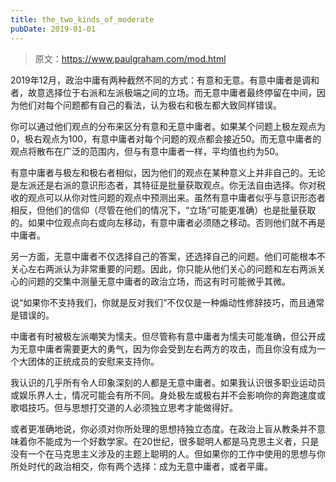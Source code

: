 ```yaml
---
title: the_two_kinds_of_moderate
pubDate: 2019-01-01
---
```


> 原文：https://www.paulgraham.com/mod.html 

            
2019年12月，政治中庸有两种截然不同的方式：有意和无意。有意中庸者是调和者，故意选择位于右派和左派极端之间的立场。而无意中庸者最终停留在中间，因为他们对每个问题都有自己的看法，认为极右和极左都大致同样错误。

你可以通过他们观点的分布来区分有意和无意中庸者。如果某个问题上极左观点为0，极右观点为100，有意中庸者对每个问题的观点都会接近50。而无意中庸者的观点将散布在广泛的范围内，但与有意中庸者一样，平均值也约为50。

有意中庸者与极左和极右者相似，因为他们的观点在某种意义上并非自己的。无论是左派还是右派的意识形态者，其特征是批量获取观点。你无法自由选择。你对税收的观点可以从你对性问题的观点中预测出来。虽然有意中庸者似乎与意识形态者相反，但他们的信仰（尽管在他们的情况下，“立场”可能更准确）也是批量获取的。如果中位观点向右或向左移动，有意中庸者必须随之移动。否则他们就不再是中庸者。

另一方面，无意中庸者不仅选择自己的答案，还选择自己的问题。他们可能根本不关心左右两派认为非常重要的问题。因此，你只能从他们关心的问题和左右两派关心的问题的交集中测量无意中庸者的政治立场，而这有时可能微乎其微。

说“如果你不支持我们，你就是反对我们”不仅仅是一种煽动性修辞技巧，而且通常是错误的。

中庸者有时被极左派嘲笑为懦夫。但尽管称有意中庸者为懦夫可能准确，但公开成为无意中庸者需要更大的勇气，因为你会受到左右两方的攻击，而且你没有成为一个大团体的正统成员的安慰来支持你。

我认识的几乎所有令人印象深刻的人都是无意中庸者。如果我认识很多职业运动员或娱乐界人士，情况可能会有所不同。身处极左或极右并不会影响你的奔跑速度或歌唱技巧。但与思想打交道的人必须独立思考才能做得好。

或者更准确地说，你必须对你所处理的思想持独立态度。在政治上盲从教条并不意味着你不能成为一个好数学家。在20世纪，很多聪明人都是马克思主义者，只是没有一个在马克思主义涉及的主题上聪明的人。但如果你的工作中使用的思想与你所处时代的政治相交，你有两个选择：成为无意中庸者，或者平庸。
